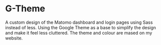 # G-Theme

A custom design of the Matomo dashboard and login pages using Sass instead of less. Using the Google Theme as a base to simplify the design and make it feel less cluttered. The theme and colour are mased on my website.
